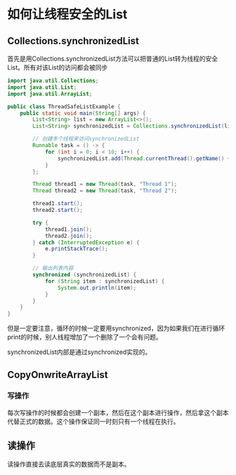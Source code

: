 # 如何让线程安全的List

## Collections.synchronizedList

首先是用Collections.synchronizedList方法可以把普通的List转为线程的安全List。所有对该List的访问都会被同步

~~~java
import java.util.Collections;
import java.util.List;
import java.util.ArrayList;

public class ThreadSafeListExample {
    public static void main(String[] args) {
        List<String> list = new ArrayList<>();
        List<String> synchronizedList = Collections.synchronizedList(list);

        // 创建多个线程来访问synchronizedList
        Runnable task = () -> {
            for (int i = 0; i < 10; i++) {
                synchronizedList.add(Thread.currentThread().getName() + " - " + i);
            }
        };

        Thread thread1 = new Thread(task, "Thread 1");
        Thread thread2 = new Thread(task, "Thread 2");

        thread1.start();
        thread2.start();

        try {
            thread1.join();
            thread2.join();
        } catch (InterruptedException e) {
            e.printStackTrace();
        }

        // 输出列表内容
        synchronized (synchronizedList) {
            for (String item : synchronizedList) {
                System.out.println(item);
            }
        }
    }
}

~~~

但是一定要注意，循环的时候一定要用synchronized，因为如果我们在进行循环print的时候，别人线程增加了一个删除了一个会有问题。

synchronizedList内部是通过synchronized实现的。

## CopyOnwriteArrayList

### 写操作

每次写操作的时候都会创建一个副本，然后在这个副本进行操作，然后拿这个副本代替正式的数据。这个操作保证同一时刻只有一个线程在执行。

## 读操作

读操作直接去读底层真实的数据而不是副本。